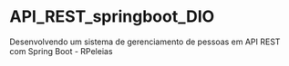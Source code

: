 # API_REST_springboot_DIO
Desenvolvendo um sistema de gerenciamento de pessoas em API REST com Spring Boot - RPeleias
